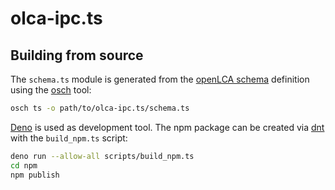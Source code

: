# olca-ipc.ts


## Building from source

The `schema.ts` module is generated from the [openLCA
schema](https://github.com/GreenDelta/olca-schema) definition using the
[osch](https://github.com/GreenDelta/olca-schema/tree/master/osch) tool:

```bash
osch ts -o path/to/olca-ipc.ts/schema.ts
```

[Deno](https://deno.land/) is used as development tool. The npm package can be
created via [dnt](https://github.com/denoland/dnt/) with the `build_npm.ts`
script:

```bash
deno run --allow-all scripts/build_npm.ts
cd npm
npm publish
```
